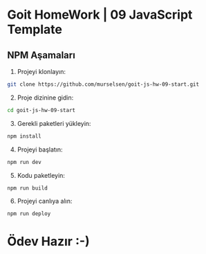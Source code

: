 # Goit HomeWork | 09 JavaScript Template

## NPM Aşamaları

1. Projeyi klonlayın:

```bash
git clone https://github.com/murselsen/goit-js-hw-09-start.git
```

2. Proje dizinine gidin:

```bash
cd goit-js-hw-09-start
```

3. Gerekli paketleri yükleyin:

```bash
npm install
```

4. Projeyi başlatın:

```bash
npm run dev
```

5. Kodu paketleyin:

```bash
npm run build
```

6. Projeyi canlıya alın:

```bash
npm run deploy
```

# Ödev Hazır :-)
